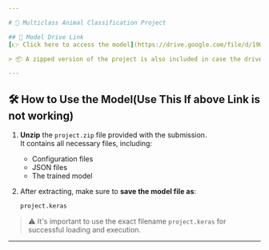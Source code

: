 ```yaml
---

# 🐾 Multiclass Animal Classification Project

## 🔗 Model Drive Link  
[👉 Click here to access the model](https://drive.google.com/file/d/19UuAkVQDsQrNnuRx_BAjLurwfqG1snLt/view?usp=drive_link)

> 📦 A zipped version of the project is also included in case the drive link doesn’t work.

---
```


## 🛠️ How to Use the Model(Use This If above Link is not working)

1. **Unzip** the `project.zip` file provided with the submission.  
   It contains all necessary files, including:
   - Configuration files  
   - JSON files  
   - The trained model

2. After extracting, make sure to **save the model file as**:

   ```bash
   project.keras
   ```

> ⚠️ It's important to use the exact filename `project.keras` for successful loading and execution.

---
